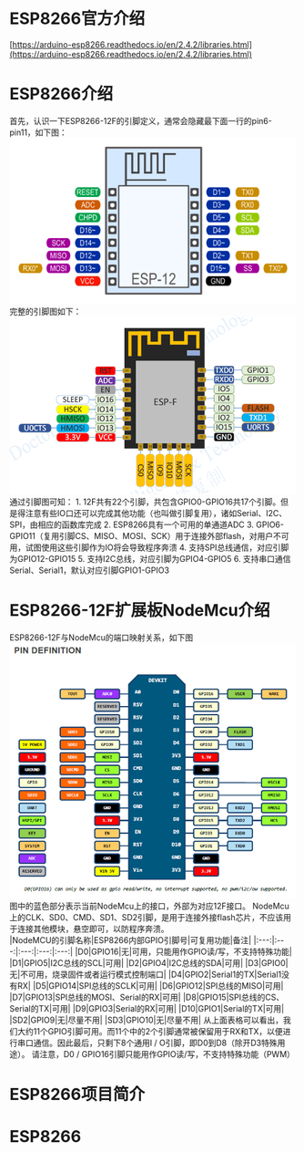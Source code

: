 # ESP8266官方介绍
 [https://arduino-esp8266.readthedocs.io/en/2.4.2/libraries.html](https://arduino-esp8266.readthedocs.io/en/2.4.2/libraries.html)

# ESP8266介绍
  首先，认识一下ESP8266-12F的引脚定义，通常会隐藏最下面一行的pin6-pin11，如下图：
  ![ESP8266-12F 引脚图](./image/ESP-12F部分引脚图.png)
  完整的引脚图如下：
  ![ESP8266-12F 引脚图完整](./image/ESP-12F引脚图.png)
  通过引脚图可知：
    1. 12F共有22个引脚，共包含GPIO0-GPIO16共17个引脚。但是得注意有些IO口还可以完成其他功能（也叫做引脚复用），诸如Serial、I2C、SPI，由相应的函数库完成
    2. ESP8266具有一个可用的单通道ADC
    3. GPIO6-GPIO11（复用引脚CS、MISO、MOSI、SCK）用于连接外部flash，对用户不可用，试图使用这些引脚作为IO将会导致程序奔溃
    4. 支持SPI总线通信，对应引脚为GPIO12-GPIO15
    5. 支持I2C总线，对应引脚为GPIO4-GPIO5
    6. 支持串口通信Serial、Serial1，默认对应引脚GPIO1-GPIO3

# ESP8266-12F扩展板NodeMcu介绍
  ESP8266-12F与NodeMcu的端口映射关系，如下图
  ![NodeMcu引脚映射图](image/NodeMcu引脚映射图.png)
  图中的蓝色部分表示当前NodeMcu上的接口，外部为对应12F接口。
  NodeMcu上的CLK、SD0、CMD、SD1、SD2引脚，是用于连接外接flash芯片，不应该用于连接其他模块，悬空即可，以防程序奔溃。  
  |NodeMCU的引脚名称|ESP8266内部GPIO引脚号|可复用功能|备注|
  |:---:|:---:|:---:|:---:|:---:|
  |D0|GPIO16|无|可用，只能用作GPIO读/写，不支持特殊功能|
  |D1|GPIO5|I2C总线的SCL|可用|
  |D2|GPIO4|I2C总线的SDA|可用|
  |D3|GPIO0|无|不可用，烧录固件或者运行模式控制端口|
  |D4|GPIO2|Serial1的TX|Serial1没有RX|
  |D5|GPIO14|SPI总线的SCLK|可用|
  |D6|GPIO12|SPI总线的MISO|可用|
  |D7|GPIO13|SPI总线的MOSI、Serial的RX|可用|
  |D8|GPIO15|SPI总线的CS、Serial的TX|可用|
  |D9|GPIO3|Serial的RX|可用|
  |D10|GPIO1|Serial的TX|可用|
  |SD2|GPIO9|无|尽量不用|
  |SD3|GPIO10|无|尽量不用|
  从上面表格可以看出，我们大约11个GPIO引脚可用。而11个中的2个引脚通常被保留用于RX和TX，以便进行串口通信。因此最后，只剩下8个通用I / O引脚，即D0到D8（除开D3特殊用途）。
  请注意，D0 / GPIO16引脚只能用作GPIO读/写，不支持特殊功能（PWM）
  
# ESP8266项目简介
# ESP8266